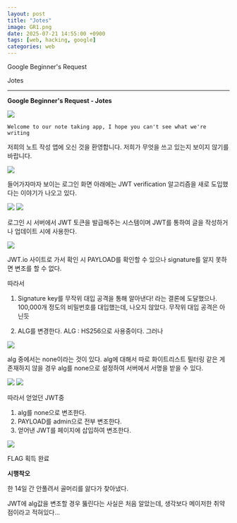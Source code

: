 ```yaml
---
layout: post
title: "Jotes"
image: GR1.png
date: 2025-07-21 14:55:00 +0900
tags: [web, hacking, google]
categories: web
---
```


Google Beginner's Request

Jotes

***

**Google Beginner's Request - Jotes**

![]({{site.baseurl}}/images/GoogleRequest/Jotes/1.png)


`Welcome to our note taking app, I hope you can't see what we're writing`

저희의 노트 작성 앱에 오신 것을 환영합니다. 저희가 무엇을 쓰고 있는지 보이지 않기를 바랍니다.


![]({{site.baseurl}}/images/GoogleRequest/Jotes/2.png)

들어가자마자 보이는 로그인 화면
아래에는 JWT verification 알고리즘을 새로 도입했다는 이야기가 나오고 있다.

![]({{site.baseurl}}/images/GoogleRequest/Jotes/3.png)
![]({{site.baseurl}}/images/GoogleRequest/Jotes/4.png)

로그인 시 서버에서 JWT 토큰을 발급해주는 시스템이며
JWT를 통하여 글을 작성하거나 업데이트 시에 사용한다.

![]({{site.baseurl}}/images/GoogleRequest/Jotes/5.png)

JWT.io 사이트로 가서 확인 시 PAYLOAD를 확인할 수 있으나
signature를 알지 못하면 변조를 할 수 없다.

따라서
1) Signature key를 무작위 대입 공격을 통해 알아낸다!
라는 결론에 도달했으나.
100,000개 정도의 비밀번호를 대입했는데, 나오지 않았다.
무작위 대입 공격은 아닌듯

2) ALG를 변경한다.
ALG : HS256으로 사용중이다. 그러나

![]({{site.baseurl}}/images/GoogleRequest/Jotes/6.png)

alg 중에서는 none이라는 것이 있다.
alg에 대해서 따로 화이트리스트 필터링 같은 게 존재하지 않을 경우
alg를 none으로 설정하여 서버에서 서명을 받을 수 있다.

![]({{site.baseurl}}/images/GoogleRequest/Jotes/8.png)
![]({{site.baseurl}}/images/GoogleRequest/Jotes/9.png)

따라서 얻었던 JWT중 
1. alg를 none으로 변조한다.
2. PAYLOAD를 admin으로 전부 변조한다.
3. 얻어낸 JWT를 페이지에 삽입하여 변조한다.

![]({{site.baseurl}}/images/GoogleRequest/Jotes/10.png)

FLAG 획득 완료


**시행착오**

한 14일 간 안풀려서 골머리를 앓다가 찾아냈다.

JWT에 alg값을 변조할 경우 뚫린다는 사실은 처음 알았는데,
생각보다 메이저한 취약점이라고 적혀있다...

[JWT Attack]: https://www.vaadata.com/blog/jwt-json-web-token-vulnerabilities-common-attacks-and-security-best-practices/#exploiting-the-none-algorithm

